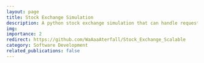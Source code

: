 ```yaml
---
layout: page
title: Stock Exchange Simulation
description: A python stock exchange simulation that can handle requests from multiple players simultaneously.
img: 
importance: 2
redirect: https://github.com/WaAaaAterfall/Stock_Exchange_Scalable
category: Software Development
related_publications: false
---
```



